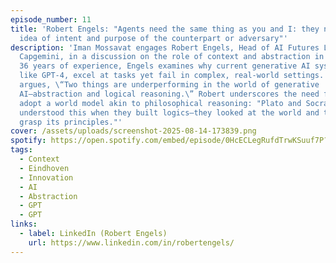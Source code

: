 ```yaml
---
episode_number: 11
title: 'Robert Engels: "Agents need the same thing as you and I: they need an
  idea of intent and purpose of the counterpart or adversary"'
description: 'Iman Mossavat engages Robert Engels, Head of AI Futures Lab at
  Capgemini, in a discussion on the role of context and abstraction in AI. With
  36 years of experience, Engels examines why current generative AI systems,
  like GPT-4, excel at tasks yet fail in complex, real-world settings. Robert
  argues, \“Two things are underperforming in the world of generative
  AI—abstraction and logical reasoning.\” Robert underscores the need for AI to
  adopt a world model akin to philosophical reasoning: "Plato and Socrates
  understood this when they built logics—they looked at the world and tried to
  grasp its principles."'
cover: /assets/uploads/screenshot-2025-08-14-173839.png
spotify: https://open.spotify.com/embed/episode/0HcECLegRufdTrwKSuuf7P?utm_source=generator
tags:
  - Context
  - Eindhoven
  - Innovation
  - AI
  - Abstraction
  - GPT
  - GPT
links:
  - label: LinkedIn (Robert Engels)
    url: https://www.linkedin.com/in/robertengels/
---
```

